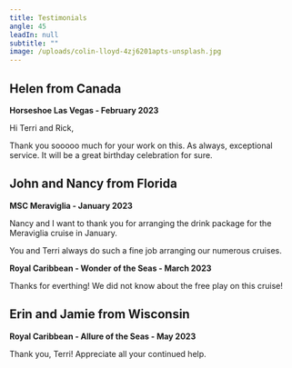 ```yaml
---
title: Testimonials
angle: 45
leadIn: null
subtitle: ""
image: /uploads/colin-lloyd-4zj6201apts-unsplash.jpg
---
```

## Helen from Canada

**H﻿orseshoe Las Vegas - February 2023**

Hi Terri and Rick,

T﻿hank you sooooo much for your work on this.  As always, exceptional service. It will be a great birthday celebration for sure.

## J﻿ohn and Nancy from Florida

**M﻿SC Meraviglia - January 2023**

Nancy and I want to thank you for arranging the drink package for the Meraviglia cruise in January.

You and Terri always do such a fine job arranging our numerous cruises.  

**R﻿oyal Caribbean - Wonder of the Seas - March 2023**

T﻿hanks for everthing!  We did not know about the free play on this cruise!

## Erin and Jamie from Wisconsin

**R﻿oyal Caribbean - Allure of the Seas - May 2023**

T﻿hank you, Terri!  Appreciate all your continued help.